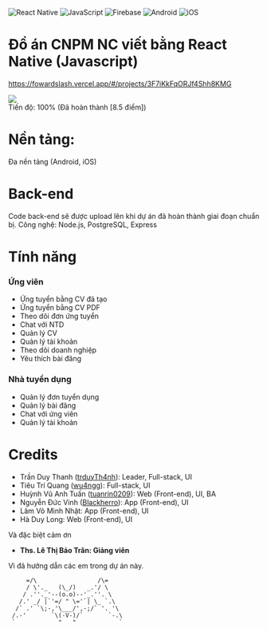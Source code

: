 ![React Native](https://img.shields.io/badge/react_native-%2320232a.svg?style=for-the-badge&logo=react&logoColor=%2361DAFB)
![JavaScript](https://img.shields.io/badge/javascript-%23323330.svg?style=for-the-badge&logo=javascript&logoColor=%23F7DF1E)
![Firebase](https://img.shields.io/badge/firebase-a08021?style=for-the-badge&logo=firebase&logoColor=ffcd34)
![Android](https://img.shields.io/badge/Android-3DDC84?style=for-the-badge&logo=android&logoColor=white)
![iOS](https://img.shields.io/badge/iOS-000000?style=for-the-badge&logo=ios&logoColor=white)
# Đồ án CNPM NC viết bằng React Native (Javascript)

https://fowardslash.vercel.app/#/projects/3F7iKkFqORJf4Shh8KMG

![](https://geps.dev/progress/100)\
Tiến độ: 100% (Đã hoàn thành \[8.5 điểm\])

# Nền tảng:
Đa nền tảng (Android, iOS)
# Back-end
Code back-end sẽ được upload lên khi dự án đã hoàn thành giai đoạn chuẩn bị.
Công nghệ: Node.js, PostgreSQL, Express
# Tính năng
### Ứng viên
- Ứng tuyển bằng CV đã tạo
- Ứng tuyển bằng CV PDF
- Theo dõi đơn ứng tuyển
- Chat với NTD
- Quản lý CV
- Quản lý tài khoản
- Theo dõi doanh nghiệp
- Yêu thích bài đăng
### Nhà tuyển dụng
- Quản lý đơn tuyển dụng
- Quản lý bài đăng
- Chat với ứng viên
- Quản lý tài khoản
# Credits

- Trần Duy Thanh ([trduyTh4nh](https://github.com/trduyTh4nh)): Leader, Full-stack, UI
- Tiêu Trí Quang ([wu4ngg](https://github.com/wu4ngg)): Full-stack, UI
- Huỳnh Vũ Anh Tuấn ([tuanrin0209](https://github.com/tuanhuynh0209)): Web (Front-end), UI, BA
- Nguyễn Đức Vinh ([Blackherro](https://github.com/Blackherro)): App (Front-end), UI
- Lâm Võ Minh Nhật: App (Front-end), UI
- Hà Duy Long: Web (Front-end), UI

Và đặc biệt cảm ơn
- **Ths. Lê Thị Bảo Trân: Giảng viên**

Vì đã hướng dẫn các em trong dự án này.
```
     =/\                 /\=
     / \'._   (\_/)   _.'/ \
    / .''._'--(o.o)--'_.''. \
   /.' _/ |`'=/ " \='`| \_ `.\
  /` .' `\;-,'\___/',-;/` '. '\
 /.-'       `\(-V-)/`       `-.\
 `            "   "            `
```

